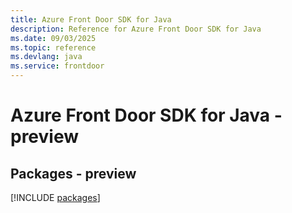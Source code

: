 ```yaml
---
title: Azure Front Door SDK for Java
description: Reference for Azure Front Door SDK for Java
ms.date: 09/03/2025
ms.topic: reference
ms.devlang: java
ms.service: frontdoor
---
```

# Azure Front Door SDK for Java - preview
## Packages - preview
[!INCLUDE [packages](front-door-index.md)]